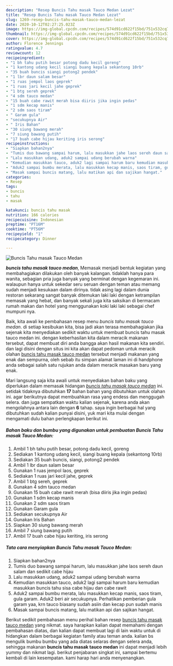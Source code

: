 ```yaml
---
description: "Resep Buncis Tahu masak Tauco Medan Lezat"
title: "Resep Buncis Tahu masak Tauco Medan Lezat"
slug: 1269-resep-buncis-tahu-masak-tauco-medan-lezat
date: 2020-10-12T02:27:25.023Z
image: https://img-global.cpcdn.com/recipes/574d91cd622f15bd/751x532cq70/buncis-tahu-masak-tauco-medan-foto-resep-utama.jpg
thumbnail: https://img-global.cpcdn.com/recipes/574d91cd622f15bd/751x532cq70/buncis-tahu-masak-tauco-medan-foto-resep-utama.jpg
cover: https://img-global.cpcdn.com/recipes/574d91cd622f15bd/751x532cq70/buncis-tahu-masak-tauco-medan-foto-resep-utama.jpg
author: Florence Jennings
ratingvalue: 4.7
reviewcount: 12
recipeingredient:
- "1 bh tahu putih besar potong dadu kecil goreng"
- "1 kantong udang kecil siangi buang kepala sekantong 10rb"
- "35 buah buncis siangi potong2 pendek"
- "1 lbr daun salam besar"
- "1 ruas jempol laos geprek"
- "1 ruas jari kecil jahe geprek"
- "1 btg sereh geprek"
- "4 sdm tauco medan"
- "15 buah cabe rawit merah bisa diiris jika ingin pedas"
- "1 sdm kecap manis"
- "2 sdm saos tiram"
- " Garam gula"
- "secukupnya Air"
- " Iris Bahan"
- "30 siung bawang merah"
- "7 siung bawang putih"
- "17 buah cabe hijau keriting iris serong"
recipeinstructions:
- "Siapkan bahan2nya"
- "Tumis duo bawang sampai harum, lalu masukkan jahe laos sereh daun salam dan sedikit cabe hijau"
- "Lalu masukkan udang, aduk2 sampai udang berubah warna"
- "Kemudian masukkan tauco, aduk2 lagi sampai harum baru kemudian masukkan buncis tahu sisa cabe hijau dan cabe rawit"
- "Aduk2 sampai bumbu merata, lalu masukkan kecap manis, saos tiram, gula garam. Aduk2 beri air secukupnya. Perhatikan pemberian gula garam yaa, krn tauco biasany sudah asiin dan kecap pun sudah manis"
- "Masak sampai buncis matang, lalu matikan api dan sajikan hangat."
categories:
- Resep
tags:
- buncis
- tahu
- masak

katakunci: buncis tahu masak 
nutrition: 166 calories
recipecuisine: Indonesian
preptime: "PT16M"
cooktime: "PT56M"
recipeyield: "1"
recipecategory: Dinner

---
```



![Buncis Tahu masak Tauco Medan](https://img-global.cpcdn.com/recipes/574d91cd622f15bd/751x532cq70/buncis-tahu-masak-tauco-medan-foto-resep-utama.jpg)

<b><i>buncis tahu masak tauco medan</i></b>, Memasak menjadi bentuk kegiatan yang membahagiakan dilakukan oleh banyak kalangan. tidaklah hanya para wanita, sebagian pria juga banyak yang berminat dengan kegemaran ini. walaupun hanya untuk sekedar seru seruan dengan teman atau memang sudah menjadi kesukaan dalam dirinya. tidak asing lagi dalam dunia restoran sekarang sangat banyak ditemukan laki laki dengan ketrampilan memasak yang hebat, dan banyak sekali juga kita saksikan di bermacam rumah makan dan hotel yang menggunakan koki laki laki sebagai chef mumpuni nya.



Baik, kita awali ke pembahasan resep menu <i>buncis tahu masak tauco medan</i>. di setiap kesibukan kita, bisa jadi akan terasa membahagiakan jika sejenak kita menyediakan sedikit waktu untuk membuat buncis tahu masak tauco medan ini. dengan keberhasilan kita dalam meracik makanan tersebut, dapat membuat diri anda bangga akan hasil makanan kita sendiri. dan lagi disini dengan situs ini kita akan dapat pedoman untuk meracik olahan <u>buncis tahu masak tauco medan</u> tersebut menjadi makanan yang enak dan sempurna, oleh sebab itu simpan alamat laman ini di handphone anda sebagai salah satu rujukan anda dalam meracik masakan baru yang enak.


Mari langsung saja kita awali untuk menyediakan bahan baku yang diperlukan dalam memasak hidangan <u><i>buncis tahu masak tauco medan</i></u> ini. setidak tidaknya dibutuhkan <b>17</b> bahan bahan yang dibutuhkan untuk olahan ini. agar berikutnya dapat membuahkan rasa yang endess dan menggugah selera. dan juga sempatkan waktu kalian sejenak, karena anda akan mengolahnya antara lain dengan <b>6</b> tahap. saya ingin berbagai hal yang dibutuhkan sudah kalian punyai disini, yuk mari kita mulai dengan mengamati dulu bahan perlengkapan berikut ini.

<!--inarticleads1-->

##### Bahan baku dan bumbu yang digunakan untuk pembuatan Buncis Tahu masak Tauco Medan:

1. Ambil 1 bh tahu putih besar, potong dadu kecil, goreng
1. Sediakan 1 kantong udang kecil, siangi buang kepala (sekantong 10rb)
1. Sediakan 35 buah buncis, siangi, potong2 pendek
1. Ambil 1 lbr daun salam besar
1. Gunakan 1 ruas jempol laos, geprek
1. Sediakan 1 ruas jari kecil jahe, geprek
1. Ambil 1 btg sereh, geprek
1. Gunakan 4 sdm tauco medan
1. Gunakan 15 buah cabe rawit merah (bisa diiris jika ingin pedas)
1. Gunakan 1 sdm kecap manis
1. Gunakan 2 sdm saos tiram
1. Gunakan  Garam gula
1. Sediakan secukupnya Air
1. Gunakan  Iris Bahan
1. Siapkan 30 siung bawang merah
1. Ambil 7 siung bawang putih
1. Ambil 17 buah cabe hijau keriting, iris serong




<!--inarticleads2-->

##### Tata cara menyiapkan Buncis Tahu masak Tauco Medan:

1. Siapkan bahan2nya
1. Tumis duo bawang sampai harum, lalu masukkan jahe laos sereh daun salam dan sedikit cabe hijau
1. Lalu masukkan udang, aduk2 sampai udang berubah warna
1. Kemudian masukkan tauco, aduk2 lagi sampai harum baru kemudian masukkan buncis tahu sisa cabe hijau dan cabe rawit
1. Aduk2 sampai bumbu merata, lalu masukkan kecap manis, saos tiram, gula garam. Aduk2 beri air secukupnya. Perhatikan pemberian gula garam yaa, krn tauco biasany sudah asiin dan kecap pun sudah manis
1. Masak sampai buncis matang, lalu matikan api dan sajikan hangat.




Berikut sedikit pembahasan menu perihal bahan resep <u>buncis tahu masak tauco medan</u> yang nikmat. saya harapkan kalian dapat memahami dengan pembahasan diatas, dan kalian dapat membuat lagi di lain waktu untuk di hidangkan dalam berbagai kegiatan family atau teman anda. kalian bs mengulik bumbu bumbu yang ada diatas selaras dengan selera anda, sehingga makanan <b>buncis tahu masak tauco medan</b> ini dapat menjadi lebih yummy dan nikmat lagi. berikut penjabaran singkat ini, sampai bertemu kembali di lain kesempatan. kami harap hari anda menyenangkan.

